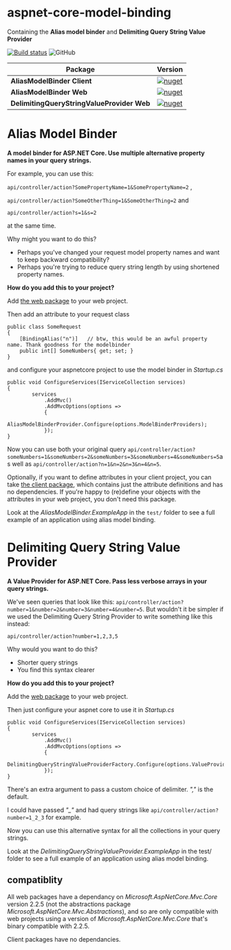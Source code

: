 # aspnet-core-model-binding

Containing the **Alias model binder** and **Delimiting Query String Value Provider**

[![Build status](https://ci.appveyor.com/api/projects/status/im76pxbt2kk793o0?svg=true)](https://ci.appveyor.com/project/NathanLBCooper/alias-model-binder)
![GitHub](https://img.shields.io/github/license/NathanLBCooper/alias-model-binder.svg)

| Package | Version |
| --- | --- |
| **AliasModelBinder Client** | [![nuget](https://img.shields.io/nuget/v/AliasModelBinder.Client.svg)](https://www.nuget.org/packages/AliasModelBinder.Client/) |
| **AliasModelBinder Web** | [![nuget](https://img.shields.io/nuget/v/AliasModelBinder.Web.svg)](https://www.nuget.org/packages/AliasModelBinder.Web/) |
| **DelimitingQueryStringValueProvider Web** | [![nuget](https://img.shields.io/nuget/v/DelimitingQueryStringValueProvider.Web.svg)](https://www.nuget.org/packages/DelimitingQueryStringValueProvider.Web/) |

# Alias Model Binder

**A model binder for ASP.NET Core. Use multiple alternative property names in your query strings.**

For example, you can use this:

`api/controller/action?SomePropertyName=1&SomePropertyName=2` ,

`api/controller/action?SomeOtherThing=1&SomeOtherThing=2` and

`api/controller/action?s=1&s=2`

at the same time.

Why might you want to do this?

- Perhaps you've changed your request model property names and want to keep backward compatibility? 
- Perhaps you're trying to reduce query string length by using shortened property names.

**How do you add this to your project?**

Add [the web package](https://www.nuget.org/packages/AliasModelBinder.Web/) to your web project.

Then add an attribute to your request class

    public class SomeRequest
	{
    	[BindingAlias("n")]   // btw, this would be an awful property name. Thank goodness for the modelbinder
   		public int[] SomeNumbers{ get; set; }
	}


and configure your aspnetcore project to use the model binder in *Startup.cs*

    public void ConfigureServices(IServiceCollection services)
    {
            services
                .AddMvc()
                .AddMvcOptions(options =>
                {
                    AliasModelBinderProvider.Configure(options.ModelBinderProviders);
                });
    }
    
    
Now you can use both your original query `api/controller/action?someNumbers=1&someNumbers=2&someNumbers=3&someNumbers=4&someNumbers=5`as well as `api/controller/action?n=1&n=2&n=3&n=4&n=5`.
    
Optionally, if you want to define attributes in your client project, you can take [the client package](https://www.nuget.org/packages/AliasModelBinder.Client/), which contains just the attribute definitions and has no dependencies. If you're happy to (re)define your objects with the attributes in your web project, you don't need this package.
    
Look at the *AliasModelBinder.ExampleApp* in the `test/` folder to see a full example of an application using alias model binding.


# Delimiting Query String Value Provider

**A Value Provider for ASP.NET Core. Pass less verbose arrays in your query strings.**

We've seen queries that look like this: `api/controller/action?number=1&number=2&number=3&number=4&number=5`. But wouldn't it be simpler if we used the Delimiting Query String Provider to write something like this instead:

	api/controller/action?number=1,2,3,5

Why would you want to do this?

- Shorter query strings
- You find this syntax clearer

**How do you add this to your project?**

Add the [web package](https://www.nuget.org/packages/DelimitingQueryStringValueProvider.Web/) to your web project.

Then just configure your aspnet core to use it in *Startup.cs*

    public void ConfigureServices(IServiceCollection services)
    {
            services
                .AddMvc()
                .AddMvcOptions(options =>
                {
                    DelimitingQueryStringValueProviderFactory.Configure(options.ValueProviderFactories);
                });
    }

There's an extra argument to pass a custom choice of delimiter. *","* is the default.

I could have passed *"_"* and had query strings like `api/controller/action?number=1_2_3` for example.

Now you can use this alternative syntax for all the collections in your query strings.

Look at the *DelimitingQueryStringValueProvider.ExampleApp* in the test/ folder to see a full example of an application using alias model binding.



## compatiblity

All web packages have a dependancy on *Microsoft.AspNetCore.Mvc.Core* version 2.2.5 (not the abstractions package *Microsoft.AspNetCore.Mvc.Abstractions*), and so are only compatible with web projects using a version of *Microsoft.AspNetCore.Mvc.Core* that's binary compatible with 2.2.5.

Client packages have no dependancies.

